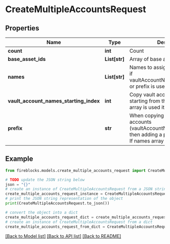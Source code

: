 # CreateMultipleAccountsRequest


## Properties

Name | Type | Description | Notes
------------ | ------------- | ------------- | -------------
**count** | **int** | Count | 
**base_asset_ids** | **List[str]** | Array of base asset IDs | 
**names** | **List[str]** | Names to assign to vault accounts. if vaultAccountNamesStartingIndex or prefix is used it&#39;ll fail | [optional] 
**vault_account_names_starting_index** | **int** | Copy vault accounts names starting from this index. If names array is used it&#39;ll fail | [optional] 
**prefix** | **str** | When copying from existing vault accounts (vaultAccountNamesStartingIndex) then adding a prefix to the names. If names array is used it&#39;ll fail | [optional] 

## Example

```python
from fireblocks.models.create_multiple_accounts_request import CreateMultipleAccountsRequest

# TODO update the JSON string below
json = "{}"
# create an instance of CreateMultipleAccountsRequest from a JSON string
create_multiple_accounts_request_instance = CreateMultipleAccountsRequest.from_json(json)
# print the JSON string representation of the object
print(CreateMultipleAccountsRequest.to_json())

# convert the object into a dict
create_multiple_accounts_request_dict = create_multiple_accounts_request_instance.to_dict()
# create an instance of CreateMultipleAccountsRequest from a dict
create_multiple_accounts_request_from_dict = CreateMultipleAccountsRequest.from_dict(create_multiple_accounts_request_dict)
```
[[Back to Model list]](../README.md#documentation-for-models) [[Back to API list]](../README.md#documentation-for-api-endpoints) [[Back to README]](../README.md)


